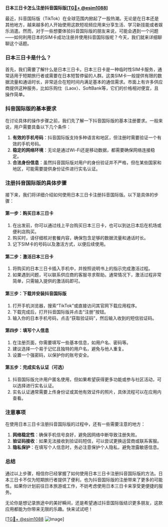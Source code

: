 **日本三日卡怎么注册抖音国际版[[TG💪+ @esim1088](https://t.me/s/esim1088)]**

最近，抖音国际版（TikTok）在全球范围内掀起了一股热潮。无论是在日本还是其他地方，越来越多的人开始使用这款短视频应用来分享生活、学习新技能或者娱乐消遣。然而，对于一些想要体验抖音国际版的朋友来说，可能会遇到一个问题——如何利用日本的SIM卡成功注册并使用抖音国际版呢？今天，我们就来详细聊聊这个话题。

### 日本三日卡是什么？

首先，我们需要了解什么是日本三日卡。日本三日卡是一种临时性SIM卡服务，通常适用于短期旅行者或需要在日本短暂停留的人群。这类SIM卡一般提供有限的数据流量和通话时长，非常适合在短时间内满足基本的通信需求。市面上有许多供应商提供这种服务，比如乐购仕（Laox）、SoftBank等，它们的价格相对便宜，且操作简单。

### 抖音国际版的基本要求

在讨论具体的操作步骤之前，我们先了解一下抖音国际版的基本注册要求。一般来说，用户需要具备以下几个条件：
1. **有效的手机号码**：抖音国际版支持多种语言和地区，但注册时需要验证一个有效的手机号码。
2. **稳定的网络环境**：无论是通过Wi-Fi还是移动数据，都需要确保网络连接稳定。
3. **合法身份信息**：虽然抖音国际版对用户的身份验证并不严格，但在某些国家和地区，可能需要提供身份证件进行实名认证。

### 注册抖音国际版的具体步骤

接下来，我们将详细介绍如何使用日本三日卡注册抖音国际版。以下是具体的步骤：

#### 第一步：购买日本三日卡
1. 在出发前，你可以通过线上平台购买日本三日卡，也可以到达日本后在机场或便利店购买。
2. 购买时，请仔细核对套餐内容，确保包含足够的数据流量和通话时长。
3. 记下SIM卡的号码以及激活方式，以便后续使用。

#### 第二步：激活日本三日卡
1. 将购买的日本三日卡插入手机中，并按照说明书上的指示完成激活过程。
2. 如果遇到问题，可以联系供应商的客服寻求帮助。通常情况下，激活过程非常简单，只需输入提供的激活码即可。

#### 第三步：下载并安装抖音国际版
1. 打开手机浏览器，搜索“TikTok”或直接访问其官网下载应用程序。
2. 下载完成后，打开抖音国际版并点击“注册”按钮。
3. 输入你的日本手机号码，点击“获取验证码”，然后输入收到的短信验证码。

#### 第四步：填写个人信息
1. 在注册页面，你需要填写一些基本信息，如用户名、密码等。
2. 建议选择一个易于记忆且独特的用户名，避免与他人重复。
3. 设置一个强密码，以保护你的账号安全。

#### 第五步：完成实名认证（可选）
1. 抖音国际版允许用户匿名使用，但如果希望获得更多功能或参与社区活动，可以选择进行实名认证。
2. 实名认证通常需要上传身份证或其他有效证件的照片，具体流程可以在应用内查看。

### 注意事项

在使用日本三日卡注册抖音国际版的过程中，还有一些需要注意的地方：
1. **网络稳定性**：确保手机信号良好，避免因网络中断导致注册失败。
2. **验证码接收**：如果无法接收到验证码短信，可以尝试更换运营商或联系客服。
3. **隐私保护**：在填写个人信息时，务必注意保护个人隐私，避免泄露敏感信息。

### 总结

通过以上步骤，相信你已经掌握了如何使用日本三日卡注册抖音国际版的方法。日本三日卡不仅为短期旅行者提供了便利，也为抖音国际版的注册带来了更多的可能性。如果你计划前往日本旅游或工作，不妨考虑使用日本三日卡来享受更便捷的服务。

无论你是想记录旅途中的美好瞬间，还是希望通过抖音国际版结识更多朋友，这款应用都能为你带来无限的乐趣。快来试试吧！

[[TG💪+ @esim1088](https://t.me/s/esim1088) ![Image](https://i.postimg.cc/4NQfJmqS/Snipaste-2025-05-13-00-14-12.png)]